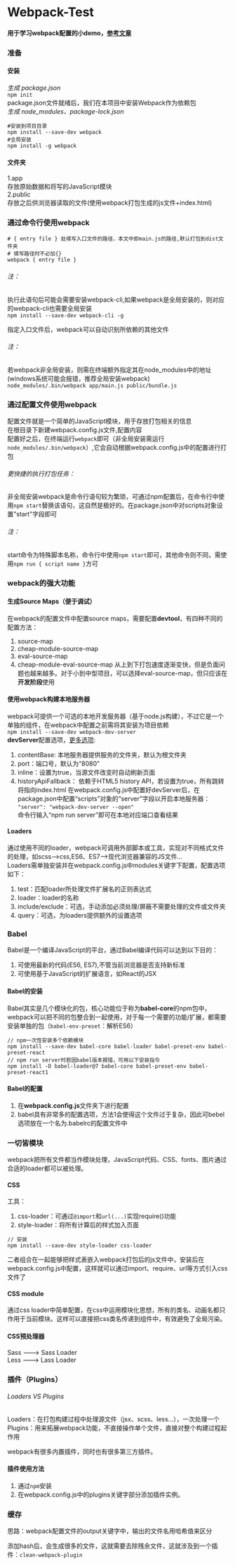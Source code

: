 # Webpack-Test 
#### 用于学习webpack配置的小demo，[参考文章](https://segmentfault.com/a/1190000006178770)

### 准备  
#### 安装  
*生成 package.json*  
`npm init`  
package.json文件就绪后，我们在本项目中安装Webpack作为依赖包  
*生成 node_modules、package-lock.json*  
```  
#安装到项目目录  
npm install --save-dev webpack  
#全局安装  
npm install -g webpack
```
#### 文件夹
1.app  
    存放原始数据和将写的JavaScript模块  
2.public  
    存放之后供浏览器读取的文件(使用webpack打包生成的js文件+index.html)  

### 通过命令行使用webpack  
```
# { entry file } 处填写入口文件的路径，本文中即main.js的路径,默认打包到dist文件夹  
# 填写路径时不必加{}  
webpack { entry file }  
```  
###### 注：
执行此语句后可能会需要安装webpack-cli,如果webpack是全局安装的，则对应的webpack-cli也需要全局安装  
`npm install --save-dev webpack-cli -g`

指定入口文件后，webpack可以自动识别所依赖的其他文件  
###### 注：
若webpack非全局安装，则需在终端额外指定其在node_modules中的地址(windows系统可能会报错，推荐全局安装webpack)  
`node_modules/.bin/webpack app/main.js public/bundle.js` 

### 通过配置文件使用webpack  
配置文件就是一个简单的JavaScript模块，用于存放打包相关的信息  
在根目录下新建webpack.config.js文件,配置内容  
配置好之后，在终端运行`webpack`即可（非全局安装需运行`node_modules/.bin/webpack`）,它会自动根据webpack.config.js中的配置进行打包    
###### 更快捷的执行打包任务：
非全局安装webpack是命令行语句较为繁琐，可通过npm配置后，在命令行中使用`npm start`替换该语句，这自然是极好的。在package.json中对scripts对象设置"start"字段即可  
###### 注：
start命令为特殊脚本名称，命令行中使用`npm start`即可，其他命令则不同，需使用`npm run { script name }`方可   
### webpack的强大功能

#### 生成Source Maps（便于调试）
在webpack的配置文件中配置source maps，需要配置**devtool**，有四种不同的配置方法：
1. source-map
2. cheap-module-source-map
3. eval-source-map
4. cheap-module-eval-source-map
从上到下打包速度逐渐变快，但是负面问题也越来越多。对于小到中型项目，可以选择eval-source-map，但只应该在**开发阶段**使用

#### 使用webpack构建本地服务器
webpack可提供一个可选的本地开发服务器（基于node.js构建），不过它是一个单独的组件，在webpack中配置之前需将其安装为项目依赖  
`npm install --save-dev webpack-dev-server`  
**devServer**配置选项，[更多选项](https://webpack.js.org/configuration/dev-server/):
1. contentBase: 本地服务器提供服务的文件夹，默认为根文件夹
2. port：端口号，默认为“8080”
3. inline：设置为true，当源文件改变时自动刷新页面
4. historyApiFallback： 依赖于HTML5 history API，若设置为true，所有跳转将指向index.html
在webpack.config.js中配置好devServer后，在package.json中配置“scripts”对象的“server”字段以开启本地服务器：  
`"server": "webpack-dev-server --open"`  
命令行输入“npm run server”即可在本地对应端口查看结果

#### Loaders
通过使用不同的loader，webpack可调用外部脚本或工具，实现对不同格式文件的处理，如scss-->css,ES6、ES7-->现代浏览器兼容的JS文件...  
Loaders需单独安装并在webpack.config.js中modules关键字下配置，配置选项如下：  
1. test：匹配loader所处理文件扩展名的正则表达式
2. loader：loader的名称
3. include/exclude：可选，手动添加必须处理/屏蔽不需要处理的文件或文件夹
4. query：可选，为loaders提供额外的设置选项

### Babel
Babel是一个编译JavaScript的平台，通过Babel编译代码可以达到以下目的：  
1. 可使用最新的代码(ES6, ES7),不管当前浏览器是否支持新标准
2. 可使用基于JavaScript的扩展语言，如React的JSX

#### Babel的安装
Babel其实是几个模块化的包，核心功能位于称为**babel-core**的npm包中，webpack可以把不同的包整合到一起使用，对于每一个需要的功能/扩展，都需要安装单独的包（`babel-env-preset`：解析ES6）  
```
// npm一次性安装多个依赖模块  
npm install --save-dev babel-core babel-loader babel-preset-env babel-preset-react  
// npm run server时若因babel版本报错，可用以下安装指令  
npm install -D babel-loader@7 babel-core babel-preset-env babel-preset-react1  
```

#### Babel的配置
1. 在**webpack.config.js**文件夹下进行配置
2. babel具有非常多的配置选项，方法1会使得这个文件过于复杂，因此可bebel选项放在一个名为.babelrc的配置文件中

### 一切皆模块
webpack把所有文件都当作模块处理，JavaScript代码、CSS、fonts、图片通过合适的loader都可以被处理。

#### CSS
工具：  
1. css-loader：可通过`@import`和`url(...)`实现require()功能
2. style-loader：将所有计算后的样式加入页面

```
// 安装  
npm install --save-dev style-loader css-loader  
```
二者组合在一起能够把样式表嵌入webpack打包后的js文件中，安装后在webpack.config.js中配置，这样就可以通过import、require、url等方式引入css文件了

#### CSS module
通过css loader中简单配置，在css中运用模块化思想，所有的类名、动画名都只作用于当前模块。这样可以直接把css类名传递到组件中，有效避免了全局污染。

#### CSS预处理器
Sass ---> Sass Loader  
Less ---> Lass Loader

### 插件（Plugins）
###### Loaders  VS  Plugins  
Loaders：在打包构建过程中处理源文件（jsx、scss、less...），一次处理一个  
Plugins：用来拓展webpack功能，不直接操作单个文件，直接对整个构建过程起作用  

webpack有很多内置插件，同时也有很多第三方插件。
#### 插件使用方法
1. 通过`npm`安装
2. 在webpack.config.js中的plugins关键字部分添加插件实例。

### 缓存
思路：webpack配置文件的output关键字中，输出的文件名用哈希值来区分

添加hash后，会生成很多的文件，这就需要去除残余文件，这就涉及到一个插件：`clean-webpack-plugin`